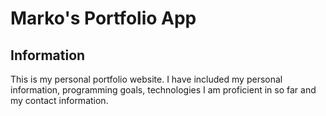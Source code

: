 # Marko's Portfolio App

## Information

This is my personal portfolio website. I have included my personal information, programming goals, technologies I am proficient in so far and my contact information.
